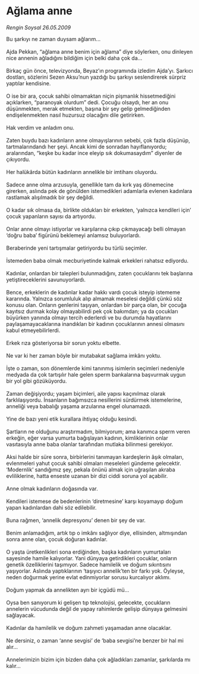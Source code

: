 # Ağlama anne

*Rengin Soysal 26.05.2009*

<div class="taraf_structure_2col_1zq">
<div class="margen_n">



 <p>Bu şarkıyı ne zaman duysam ağlarım... <br/><br/>Ajda Pekkan, “ağlama anne benim için ağlama” diye söylerken, onu dinleyen nice annenin ağladığını bildiğim için belki daha çok da... <br/><br/>Birkaç gün önce, televizyonda, Beyaz’ın programında izledim Ajda’yı. Şarkıcı dostları, sözlerini Sezen Aksu’nun yazdığı bu şarkıyı seslendirerek sürpriz yaptılar kendisine. <br/><br/>O ise bir ara, çocuk sahibi olmamaktan niçin pişmanlık hissetmediğini açıklarken, “paranoyak olurdum” dedi. Çocuğu olsaydı, her an onu düşünmekten, merak etmekten, başına bir şey gelip gelmediğinden endişelenmekten nasıl huzursuz olacağını dile getirirken. <br/><br/>Hak verdim ve anladım onu. <br/><br/>Zaten buydu bazı kadınların anne olmayışlarının sebebi, çok fazla düşünüp, tartmalarındandı her şeyi. Ancak kimi de sonradan hayıflanıyordu; aralarından, “keşke bu kadar ince eleyip sık dokumasaydım” diyenler de çıkıyordu. <br/><br/>Her halükârda bütün kadınların annelikle bir imtihanı oluyordu. <br/><br/>Sadece anne olma arzusuyla, genellikle tam da kırk yaş dönemecine girerken, aslında pek de gönülden istemedikleri adamlarla evlenen kadınlara rastlamak alışılmadık bir şey değildi. <br/><br/>O kadar sık olmasa da, birlikte oldukları bir erkekten, ‘yalnızca kendileri için’ çocuk yapanların sayısı da artıyordu. <br/><br/>Onlar anne olmayı istiyorlar ve karşılarına çıkıp çıkmayacağı belli olmayan ‘doğru baba’ figürünü beklemeyi anlamsız buluyorlardı. <br/><br/>Beraberinde yeni tartışmalar getiriyordu bu türlü seçimler. <br/><br/>İstemeden baba olmak mecburiyetinde kalmak erkekleri rahatsız ediyordu. <br/><br/>Kadınlar, onlardan bir talepleri bulunmadığını, zaten çocuklarını tek başlarına yetiştireceklerini savunuyorlardı. <br/><br/>Bence, erkeklerin de kadınlar kadar hakkı vardı çocuk isteyip istememe kararında. Yalnızca sorumluluk alıp almamak meselesi değildi çünkü söz konusu olan. Onların genlerini taşıyan, onlardan bir parça olan, bir çocuğa kayıtsız durmak kolay olmayabilirdi pek çok bakımdan; ya da çocukları büyürken yanında olmayı tercih ederlerdi ve bu durumda hayatlarını paylaşamayacaklarına inandıkları bir kadının çocuklarının annesi olmasını kabul etmeyebilirlerdi. <br/><br/>Erkek rıza gösteriyorsa bir sorun yoktu elbette. <br/><br/>Ne var ki her zaman böyle bir mutabakat sağlama imkânı yoktu. <br/><br/>İşte o zaman, son dönemlerde kimi tanınmış isimlerin seçimleri nedeniyle medyada da çok tartışılır hale gelen sperm bankalarına başvurmak uygun bir yol gibi gözüküyordu. <br/><br/>Zaman değişiyordu; yaşam biçimleri, aile yapısı kaçınılmaz olarak farklılaşıyordu. İnsanların bağımsızca nesillerini sürdürmek istemelerine, anneliği veya babalığı yaşama arzularına engel olunamazdı. <br/><br/>Yine de bazı yeni etik kurallara ihtiyaç olduğu kesindi. <br/><br/>Şartların ne olduğunu araştırmadım, bilmiyorum; ama kanımca sperm veren erkeğin, eğer varsa yumurta bağışlayan kadının, kimliklerinin onlar vasıtasıyla anne baba olanlar tarafından mutlaka bilinmesi gerekiyor. <br/><br/>Aksi halde bir süre sonra, birbirlerini tanımayan kardeşlerin âşık olmaları, evlenmeleri yahut çocuk sahibi olmaları meseleleri gündeme gelecektir. ‘Modernlik’ sandığımız şey, pekala önünü almak için uğraşılan akraba evliliklerine, hatta enseste uzanan bir dizi ciddi soruna yol açabilir. <br/><br/>Anne olmak kadınların doğasında var. <br/><br/>Kendileri istemese de bedenlerinin ‘diretmesine’ karşı koyamayıp doğum yapan kadınlardan dahi söz edilebilir. <br/><br/>Buna rağmen, ‘annelik depresyonu’ denen bir şey de var. <br/><br/>Benim anlamadığım, artık tıp o imkânı sağlıyor diye, ellisinden, altmışından sonra anne olan, çocuk doğuran kadınlar. <br/><br/>O yaşta üretkenlikleri sona erdiğinden, başka kadınların yumurtaları sayesinde hamile kalıyorlar. Yani dünyaya getirdikleri çocuklar, onların genetik özelliklerini taşımıyor. Sadece hamilelik ve doğum sıkıntısını yaşıyorlar. Aslında yaptıklarının ‘taşıyıcı annelik’ten bir farkı yok. Öyleyse, neden doğurmak yerine evlat edinmiyorlar sorusu kurcalıyor aklımı. <br/><br/>Doğum yapmak da annelikten ayrı bir içgüdü mü... <br/><br/>Oysa ben sanıyorum ki gelişen tıp teknolojisi, gelecekte, çocukların annelerin vücudunda değil de yapay rahimlerde gelişip dünyaya gelmesini sağlayacak. <br/><br/>Kadınlar da hamilelik ve doğum zahmeti yaşamadan anne olacaklar. <br/><br/>Ne dersiniz, o zaman ‘anne sevgisi’ de ‘baba sevgisi’ne benzer bir hal mi alır... <br/><br/>Annelerimizin bizim için bizden daha çok ağladıkları zamanlar, şarkılarda mı kalır...</p>
<br/>
<br/>
<br/>



<br/>


<div id="taraf_not">
</div>

</div>


</div>
